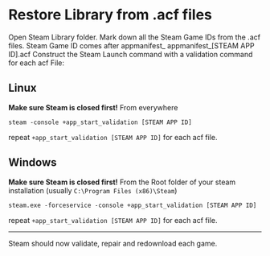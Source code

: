 # Restore Library from .acf files

Open Steam Library folder.
Mark down all the Steam Game IDs from the .acf files.
Steam Game ID comes after appmanifest_
appmanifest_[STEAM APP ID].acf
Construct the Steam Launch command with a validation command for each acf File:

## Linux
**Make sure Steam is closed first!**
From everywhere

    steam -console +app_start_validation [STEAM APP ID]

repeat `+app_start_validation [STEAM APP ID]` for each acf file.

## Windows
**Make sure Steam is closed first!**
From the Root folder of your steam installation (usually `C:\Program Files (x86)\Steam`)

    steam.exe -forceservice -console +app_start_validation [STEAM APP ID]

repeat `+app_start_validation [STEAM APP ID]` for each acf file.

---
Steam should now validate, repair and redownload each game.

